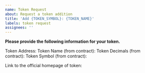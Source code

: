 ```yaml
---
name: Token Request
about: Request a token addition
title: 'Add {TOKEN_SYMBOL}: {TOKEN_NAME}'
labels: token request
assignees: ''
---
```


**Please provide the following information for your token.**

Token Address:
Token Name (from contract):
Token Decimals (from contract):
Token Symbol (from contract):

Link to the official homepage of token:
